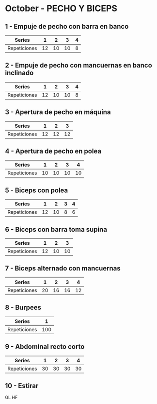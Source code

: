 # October - PECHO Y BICEPS

## 1 - Empuje de pecho con barra en banco
| Series | 1 | 2 | 3 | 4 |
|----------|----------|----------|----------|----------|
| Repeticiones | 12 | 10 | 10 | 8 |
## 2 - Empuje de pecho con mancuernas en banco inclinado
| Series | 1 | 2 | 3 | 4 |
|----------|----------|----------|----------|----------|
| Repeticiones | 12 | 10 | 10 | 8 |
## 3 - Apertura de pecho en máquina
| Series | 1 | 2 | 3 |
|----------|----------|----------|----------|
| Repeticiones | 12 | 12 | 12 |
## 4 - Apertura de pecho en polea
| Series | 1 | 2 | 3 | 4 |
|----------|----------|----------|----------|----------|
| Repeticiones | 10 | 10 | 10 | 10 |
## 5 - Biceps con polea
| Series | 1  | 2  | 3 | 4 |
|----------|----|----|---|---|
| Repeticiones | 12 | 10 | 8 | 6 |
## 6 - Biceps con barra toma supina
| Series | 1  | 2 | 3 |
|----------|----|----------|----------|
| Repeticiones | 12 | 10 | 10 |
## 7 - Biceps alternado con mancuernas
| Series | 1  | 2  | 3  | 4  |
|----------|----|----|----|----|
| Repeticiones | 20 | 16 | 16 | 12 |
## 8 - Burpees
| Series | 1 |
|----------|----------|
| Repeticiones | 100 |
## 9 - Abdominal recto corto
| Series | 1 | 2 | 3 | 4 |
|----------|----------|----------|----------|----------|
| Repeticiones | 30 | 30 | 30 | 30 |
## 10 - Estirar
GL HF
